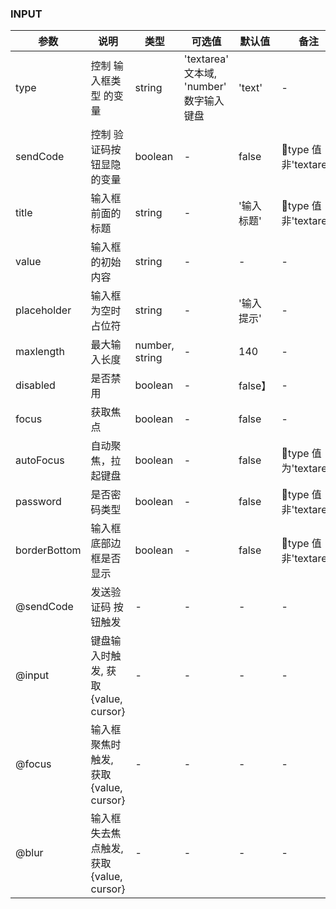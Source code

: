 ### INPUT

| 参数         | 说明                                    | 类型           | 可选值                                   | 默认值     | 备注                |
| ------------ | --------------------------------------- | -------------- | ---------------------------------------- | ---------- | ------------------- |
| type         | 控制 输入框类型 的变量                  | string         | 'textarea' 文本域, 'number' 数字输入键盘 | 'text'     | -                   |
| sendCode     | 控制 验证码按钮显隐 的变量              | boolean        | -                                        | false      | type 值非'textarea' |
| title        | 输入框前面的标题                        | string         | -                                        | '输入标题' | type 值非'textarea' |
| value        | 输入框的初始内容                        | string         | -                                        | -          | -                   |
| placeholder  | 输入框为空时占位符                      | string         | -                                        | '输入提示' | -                   |
| maxlength    | 最大输入长度                            | number, string | -                                        | 140        | -                   |
| disabled     | 是否禁用                                | boolean        | -                                        | false】    | -                   |
| focus        | 获取焦点                                | boolean        | -                                        | false      | -                   |
| autoFocus    | 自动聚焦，拉起键盘                      | boolean        | -                                        | false      | type 值为'textarea' |
| password     | 是否密码类型                            | boolean        | -                                        | false      | type 值非'textarea' |
| borderBottom | 输入框底部边框是否显示                  | boolean        | -                                        | false      | type 值非'textarea' |
| @sendCode    | 发送验证码 按钮触发                     | -              | -                                        | -          | -                   |
| @input       | 键盘输入时触发, 获取{value, cursor}     | -              | -                                        | -          | -                   |
| @focus       | 输入框聚焦时触发, 获取{value, cursor}   | -              | -                                        | -          | -                   |
| @blur        | 输入框失去焦点触发, 获取{value, cursor} | -              | -                                        | -          | -                   |
